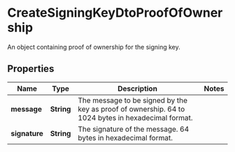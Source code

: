 

# CreateSigningKeyDtoProofOfOwnership

An object containing proof of ownership for the signing key.

## Properties

| Name | Type | Description | Notes |
|------------ | ------------- | ------------- | -------------|
|**message** | **String** | The message to be signed by the key as proof of ownership. 64 to 1024 bytes in hexadecimal format. |  |
|**signature** | **String** | The signature of the message. 64 bytes in hexadecimal format. |  |



